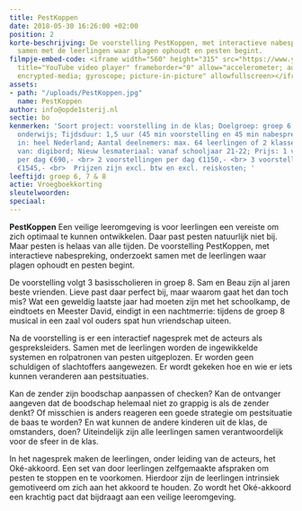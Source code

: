 ```yaml
---
title: PestKoppen
date: 2018-05-30 16:26:00 +02:00
position: 2
korte-beschrijving: De voorstelling PestKoppen, met interactieve nabespreking, onderzoekt
  samen met de leerlingen waar plagen ophoudt en pesten begint.
filmpje-embed-code: <iframe width="560" height="315" src="https://www.youtube.com/embed/54LS8dRYBcM"
  title="YouTube video player" frameborder="0" allow="accelerometer; autoplay; clipboard-write;
  encrypted-media; gyroscope; picture-in-picture" allowfullscreen></iframe>
assets:
- path: "/uploads/PestKoppen.jpg"
  name: PestKoppen
author: info@opde1sterij.nl
sectie: bo
kenmerken: 'Soort project: voorstelling in de klas; Doelgroep: groep 6 t/m 8 ook speciaal
  onderwijs; Tijdsduur: 1,5 uur (45 min voorstelling en 45 min nabespreking); Aangeboden
  in: heel Nederland; Aantal deelnemers: max. 64 leerlingen of 2 klassen; Maakt gebruik
  van: digibord; Nieuw lesmateriaal: vanaf schooljaar 21-22; Prijs: 1 voorstelling
  per dag €690,- <br> 2 voorstellingen per dag €1150,- <br> 3 voorstellingen per dag
  €1545,- <br>  Prijzen zijn excl. btw en excl. reiskosten; '
leeftijd: groep 6, 7 & 8
actie: Vroegboekkorting
sleutelwoorden: 
speciaal: 
---
```


**PestKoppen** Een veilige leeromgeving is voor leerlingen een vereiste om zich optimaal te kunnen ontwikkelen. Daar past pesten natuurlijk niet bij. Maar pesten is helaas van alle tijden. De voorstelling PestKoppen, met interactieve nabespreking, onderzoekt samen met de leerlingen waar plagen ophoudt en pesten begint. 

De voorstelling volgt 3 basisscholieren in groep 8. Sam en Beau zijn al jaren beste vrienden. Lieve past daar perfect bij, maar waarom gaat het dan toch mis? Wat een geweldig laatste jaar had moeten zijn met het schoolkamp, de eindtoets en Meester David, eindigt in een nachtmerrie: tijdens de groep 8 musical in een zaal vol ouders spat hun vriendschap uiteen.

Na de voorstelling is er een interactief nagesprek met de acteurs als gespreksleiders. Samen met de leerlingen worden de ingewikkelde systemen en rolpatronen van pesten uitgeplozen. Er worden geen schuldigen of slachtoffers aangewezen. Er wordt gekeken hoe en wie er iets kunnen veranderen aan pestsituaties. 

Kan de zender zijn boodschap aanpassen of checken? Kan de ontvanger aangeven dat de boodschap helemaal niet zo grappig is als de zender denkt? Of misschien is anders reageren een goede strategie om pestsituatie de baas te worden? En wat kunnen de andere kinderen uit de klas, de omstanders, doen? Uiteindelijk zijn alle leerlingen samen verantwoordelijk voor de sfeer in de klas.

In het nagesprek maken de leerlingen, onder leiding van de acteurs, het Oké-akkoord. Een set van door leerlingen zelfgemaakte afspraken om pesten te stoppen en te voorkomen. Hierdoor zijn de leerlingen intrinsiek gemotiveerd om zich aan het akkoord te houden. Zo wordt het Oké-akkoord een krachtig pact dat bijdraagt aan een veilige leeromgeving.
